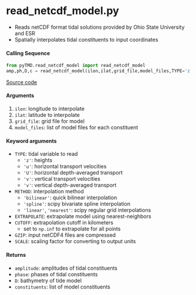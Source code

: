 read_netcdf_model.py
====================

 - Reads netCDF format tidal solutions provided by Ohio State University and ESR
 - Spatially interpolates tidal constituents to input coordinates

#### Calling Sequence
```python
from pyTMD.read_netcdf_model import read_netcdf_model
amp,ph,D,c = read_netcdf_model(ilon,ilat,grid_file,model_files,TYPE='z',METHOD='spline')
```
[Source code](https://github.com/tsutterley/pyTMD/blob/main/pyTMD/read_netcdf_model.py)

#### Arguments
  1. `ilon`: longitude to interpolate
  2. `ilat`: latitude to interpolate
  3. `grid_file`: grid file for model
  4. `model_files`: list of model files for each constituent

#### Keyword arguments
 - `TYPE`: tidal variable to read
    * `'z'`: heights
    * `'u'`: horizontal transport velocities
    * `'U'`: horizontal depth-averaged transport
    * `'v'`: vertical transport velocities
    * `'v'`: vertical depth-averaged transport
 - `METHOD`: interpolation method
    * `'bilinear'`: quick bilinear interpolation
    * `'spline'`: scipy bivariate spline interpolation
    * `'linear'`, `'nearest'`: scipy regular grid interpolations
 - `EXTRAPOLATE`: extrapolate model using nearest-neighbors
 - `CUTOFF`: extrapolation cutoff in kilometers
     * set to `np.inf` to extrapolate for all points
 - `GZIP`: input netCDF4 files are compressed
 - `SCALE`: scaling factor for converting to output units

#### Returns
 - `amplitude`: amplitudes of tidal constituents
 - `phase`: phases of tidal constituents
 - `D`: bathymetry of tide model
 - `constituents`: list of model constituents
